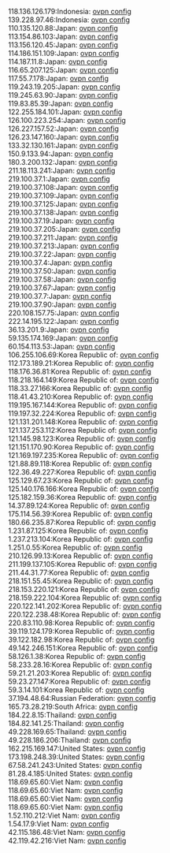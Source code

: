 118.136.126.179:Indonesia: [ovpn config](vpn/118_136_126_179.ovpn)  
139.228.97.46:Indonesia: [ovpn config](vpn/139_228_97_46.ovpn)  
110.135.120.88:Japan: [ovpn config](vpn/110_135_120_88.ovpn)  
113.154.86.103:Japan: [ovpn config](vpn/113_154_86_103.ovpn)  
113.156.120.45:Japan: [ovpn config](vpn/113_156_120_45.ovpn)  
114.186.151.109:Japan: [ovpn config](vpn/114_186_151_109.ovpn)  
114.187.11.8:Japan: [ovpn config](vpn/114_187_11_8.ovpn)  
116.65.207.125:Japan: [ovpn config](vpn/116_65_207_125.ovpn)  
117.55.7.178:Japan: [ovpn config](vpn/117_55_7_178.ovpn)  
119.243.19.205:Japan: [ovpn config](vpn/119_243_19_205.ovpn)  
119.245.63.90:Japan: [ovpn config](vpn/119_245_63_90.ovpn)  
119.83.85.39:Japan: [ovpn config](vpn/119_83_85_39.ovpn)  
122.255.184.101:Japan: [ovpn config](vpn/122_255_184_101.ovpn)  
126.100.223.254:Japan: [ovpn config](vpn/126_100_223_254.ovpn)  
126.227.157.52:Japan: [ovpn config](vpn/126_227_157_52.ovpn)  
126.23.147.160:Japan: [ovpn config](vpn/126_23_147_160.ovpn)  
133.32.130.161:Japan: [ovpn config](vpn/133_32_130_161.ovpn)  
150.9.133.94:Japan: [ovpn config](vpn/150_9_133_94.ovpn)  
180.3.200.132:Japan: [ovpn config](vpn/180_3_200_132.ovpn)  
211.18.113.241:Japan: [ovpn config](vpn/211_18_113_241.ovpn)  
219.100.37.1:Japan: [ovpn config](vpn/219_100_37_1.ovpn)  
219.100.37.108:Japan: [ovpn config](vpn/219_100_37_108.ovpn)  
219.100.37.109:Japan: [ovpn config](vpn/219_100_37_109.ovpn)  
219.100.37.125:Japan: [ovpn config](vpn/219_100_37_125.ovpn)  
219.100.37.138:Japan: [ovpn config](vpn/219_100_37_138.ovpn)  
219.100.37.19:Japan: [ovpn config](vpn/219_100_37_19.ovpn)  
219.100.37.205:Japan: [ovpn config](vpn/219_100_37_205.ovpn)  
219.100.37.211:Japan: [ovpn config](vpn/219_100_37_211.ovpn)  
219.100.37.213:Japan: [ovpn config](vpn/219_100_37_213.ovpn)  
219.100.37.22:Japan: [ovpn config](vpn/219_100_37_22.ovpn)  
219.100.37.4:Japan: [ovpn config](vpn/219_100_37_4.ovpn)  
219.100.37.50:Japan: [ovpn config](vpn/219_100_37_50.ovpn)  
219.100.37.58:Japan: [ovpn config](vpn/219_100_37_58.ovpn)  
219.100.37.67:Japan: [ovpn config](vpn/219_100_37_67.ovpn)  
219.100.37.7:Japan: [ovpn config](vpn/219_100_37_7.ovpn)  
219.100.37.90:Japan: [ovpn config](vpn/219_100_37_90.ovpn)  
220.108.157.75:Japan: [ovpn config](vpn/220_108_157_75.ovpn)  
222.14.195.122:Japan: [ovpn config](vpn/222_14_195_122.ovpn)  
36.13.201.9:Japan: [ovpn config](vpn/36_13_201_9.ovpn)  
59.135.174.169:Japan: [ovpn config](vpn/59_135_174_169.ovpn)  
60.154.113.53:Japan: [ovpn config](vpn/60_154_113_53.ovpn)  
106.255.106.69:Korea Republic of: [ovpn config](vpn/106_255_106_69.ovpn)  
112.173.189.21:Korea Republic of: [ovpn config](vpn/112_173_189_21.ovpn)  
118.176.36.81:Korea Republic of: [ovpn config](vpn/118_176_36_81.ovpn)  
118.218.164.149:Korea Republic of: [ovpn config](vpn/118_218_164_149.ovpn)  
118.33.27.166:Korea Republic of: [ovpn config](vpn/118_33_27_166.ovpn)  
118.41.43.210:Korea Republic of: [ovpn config](vpn/118_41_43_210.ovpn)  
119.195.167.144:Korea Republic of: [ovpn config](vpn/119_195_167_144.ovpn)  
119.197.32.224:Korea Republic of: [ovpn config](vpn/119_197_32_224.ovpn)  
121.131.201.148:Korea Republic of: [ovpn config](vpn/121_131_201_148.ovpn)  
121.137.253.112:Korea Republic of: [ovpn config](vpn/121_137_253_112.ovpn)  
121.145.98.123:Korea Republic of: [ovpn config](vpn/121_145_98_123.ovpn)  
121.151.170.90:Korea Republic of: [ovpn config](vpn/121_151_170_90.ovpn)  
121.169.197.235:Korea Republic of: [ovpn config](vpn/121_169_197_235.ovpn)  
121.88.89.118:Korea Republic of: [ovpn config](vpn/121_88_89_118.ovpn)  
122.36.49.227:Korea Republic of: [ovpn config](vpn/122_36_49_227.ovpn)  
125.129.67.23:Korea Republic of: [ovpn config](vpn/125_129_67_23.ovpn)  
125.140.176.166:Korea Republic of: [ovpn config](vpn/125_140_176_166.ovpn)  
125.182.159.36:Korea Republic of: [ovpn config](vpn/125_182_159_36.ovpn)  
14.37.89.124:Korea Republic of: [ovpn config](vpn/14_37_89_124.ovpn)  
175.114.56.39:Korea Republic of: [ovpn config](vpn/175_114_56_39.ovpn)  
180.66.235.87:Korea Republic of: [ovpn config](vpn/180_66_235_87.ovpn)  
1.231.87.125:Korea Republic of: [ovpn config](vpn/1_231_87_125.ovpn)  
1.237.213.104:Korea Republic of: [ovpn config](vpn/1_237_213_104.ovpn)  
1.251.0.55:Korea Republic of: [ovpn config](vpn/1_251_0_55.ovpn)  
210.126.99.13:Korea Republic of: [ovpn config](vpn/210_126_99_13.ovpn)  
211.199.137.105:Korea Republic of: [ovpn config](vpn/211_199_137_105.ovpn)  
211.44.31.77:Korea Republic of: [ovpn config](vpn/211_44_31_77.ovpn)  
218.151.55.45:Korea Republic of: [ovpn config](vpn/218_151_55_45.ovpn)  
218.153.220.121:Korea Republic of: [ovpn config](vpn/218_153_220_121.ovpn)  
218.159.222.104:Korea Republic of: [ovpn config](vpn/218_159_222_104.ovpn)  
220.122.141.202:Korea Republic of: [ovpn config](vpn/220_122_141_202.ovpn)  
220.122.238.48:Korea Republic of: [ovpn config](vpn/220_122_238_48.ovpn)  
220.83.110.98:Korea Republic of: [ovpn config](vpn/220_83_110_98.ovpn)  
39.119.124.179:Korea Republic of: [ovpn config](vpn/39_119_124_179.ovpn)  
39.122.182.98:Korea Republic of: [ovpn config](vpn/39_122_182_98.ovpn)  
49.142.246.151:Korea Republic of: [ovpn config](vpn/49_142_246_151.ovpn)  
58.126.1.38:Korea Republic of: [ovpn config](vpn/58_126_1_38.ovpn)  
58.233.28.16:Korea Republic of: [ovpn config](vpn/58_233_28_16.ovpn)  
59.21.21.203:Korea Republic of: [ovpn config](vpn/59_21_21_203.ovpn)  
59.23.27.147:Korea Republic of: [ovpn config](vpn/59_23_27_147.ovpn)  
59.3.14.101:Korea Republic of: [ovpn config](vpn/59_3_14_101.ovpn)  
37.194.48.64:Russian Federation: [ovpn config](vpn/37_194_48_64.ovpn)  
165.73.28.219:South Africa: [ovpn config](vpn/165_73_28_219.ovpn)  
184.22.8.15:Thailand: [ovpn config](vpn/184_22_8_15.ovpn)  
184.82.141.25:Thailand: [ovpn config](vpn/184_82_141_25.ovpn)  
49.228.169.65:Thailand: [ovpn config](vpn/49_228_169_65.ovpn)  
49.228.186.206:Thailand: [ovpn config](vpn/49_228_186_206.ovpn)  
162.215.169.147:United States: [ovpn config](vpn/162_215_169_147.ovpn)  
173.198.248.39:United States: [ovpn config](vpn/173_198_248_39.ovpn)  
67.58.241.243:United States: [ovpn config](vpn/67_58_241_243.ovpn)  
81.28.4.185:United States: [ovpn config](vpn/81_28_4_185.ovpn)  
118.69.65.60:Viet Nam: [ovpn config](vpn/118_69_65_60.ovpn)  
118.69.65.60:Viet Nam: [ovpn config](vpn/118_69_65_60.ovpn)  
118.69.65.60:Viet Nam: [ovpn config](vpn/118_69_65_60.ovpn)  
118.69.65.60:Viet Nam: [ovpn config](vpn/118_69_65_60.ovpn)  
1.52.110.212:Viet Nam: [ovpn config](vpn/1_52_110_212.ovpn)  
1.54.17.9:Viet Nam: [ovpn config](vpn/1_54_17_9.ovpn)  
42.115.186.48:Viet Nam: [ovpn config](vpn/42_115_186_48.ovpn)  
42.119.42.216:Viet Nam: [ovpn config](vpn/42_119_42_216.ovpn)  
